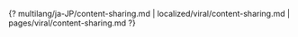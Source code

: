 {? multilang/ja-JP/content-sharing.md | localized/viral/content-sharing.md | pages/viral/content-sharing.md ?}
